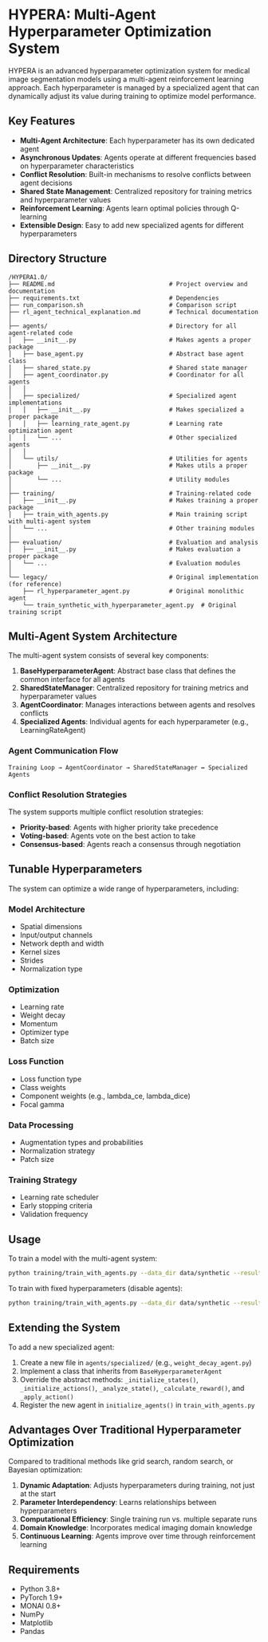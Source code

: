 # HYPERA: Multi-Agent Hyperparameter Optimization System

HYPERA is an advanced hyperparameter optimization system for medical image segmentation models using a multi-agent reinforcement learning approach. Each hyperparameter is managed by a specialized agent that can dynamically adjust its value during training to optimize model performance.

## Key Features

- **Multi-Agent Architecture**: Each hyperparameter has its own dedicated agent
- **Asynchronous Updates**: Agents operate at different frequencies based on hyperparameter characteristics
- **Conflict Resolution**: Built-in mechanisms to resolve conflicts between agent decisions
- **Shared State Management**: Centralized repository for training metrics and hyperparameter values
- **Reinforcement Learning**: Agents learn optimal policies through Q-learning
- **Extensible Design**: Easy to add new specialized agents for different hyperparameters

## Directory Structure

```
/HYPERA1.0/
├── README.md                                # Project overview and documentation
├── requirements.txt                         # Dependencies
├── run_comparison.sh                        # Comparison script
├── rl_agent_technical_explanation.md        # Technical documentation
│
├── agents/                                  # Directory for all agent-related code
│   ├── __init__.py                          # Makes agents a proper package
│   ├── base_agent.py                        # Abstract base agent class
│   ├── shared_state.py                      # Shared state manager
│   ├── agent_coordinator.py                 # Coordinator for all agents
│   │
│   ├── specialized/                         # Specialized agent implementations
│   │   ├── __init__.py                      # Makes specialized a proper package
│   │   ├── learning_rate_agent.py           # Learning rate optimization agent
│   │   └── ...                              # Other specialized agents
│   │
│   └── utils/                               # Utilities for agents
│       ├── __init__.py                      # Makes utils a proper package
│       └── ...                              # Utility modules
│
├── training/                                # Training-related code
│   ├── __init__.py                          # Makes training a proper package
│   ├── train_with_agents.py                 # Main training script with multi-agent system
│   └── ...                                  # Other training modules
│
├── evaluation/                              # Evaluation and analysis
│   ├── __init__.py                          # Makes evaluation a proper package
│   └── ...                                  # Evaluation modules
│
└── legacy/                                  # Original implementation (for reference)
    ├── rl_hyperparameter_agent.py           # Original monolithic agent
    └── train_synthetic_with_hyperparameter_agent.py  # Original training script
```

## Multi-Agent System Architecture

The multi-agent system consists of several key components:

1. **BaseHyperparameterAgent**: Abstract base class that defines the common interface for all agents
2. **SharedStateManager**: Centralized repository for training metrics and hyperparameter values
3. **AgentCoordinator**: Manages interactions between agents and resolves conflicts
4. **Specialized Agents**: Individual agents for each hyperparameter (e.g., LearningRateAgent)

### Agent Communication Flow

```
Training Loop → AgentCoordinator → SharedStateManager ↔ Specialized Agents
```

### Conflict Resolution Strategies

The system supports multiple conflict resolution strategies:

- **Priority-based**: Agents with higher priority take precedence
- **Voting-based**: Agents vote on the best action to take
- **Consensus-based**: Agents reach a consensus through negotiation

## Tunable Hyperparameters

The system can optimize a wide range of hyperparameters, including:

### Model Architecture
- Spatial dimensions
- Input/output channels
- Network depth and width
- Kernel sizes
- Strides
- Normalization type

### Optimization
- Learning rate
- Weight decay
- Momentum
- Optimizer type
- Batch size

### Loss Function
- Loss function type
- Class weights
- Component weights (e.g., lambda_ce, lambda_dice)
- Focal gamma

### Data Processing
- Augmentation types and probabilities
- Normalization strategy
- Patch size

### Training Strategy
- Learning rate scheduler
- Early stopping criteria
- Validation frequency

## Usage

To train a model with the multi-agent system:

```bash
python training/train_with_agents.py --data_dir data/synthetic --results_dir results/multi_agent
```

To train with fixed hyperparameters (disable agents):

```bash
python training/train_with_agents.py --data_dir data/synthetic --results_dir results/baseline --disable_agents
```

## Extending the System

To add a new specialized agent:

1. Create a new file in `agents/specialized/` (e.g., `weight_decay_agent.py`)
2. Implement a class that inherits from `BaseHyperparameterAgent`
3. Override the abstract methods: `_initialize_states()`, `_initialize_actions()`, `_analyze_state()`, `_calculate_reward()`, and `_apply_action()`
4. Register the new agent in `initialize_agents()` in `train_with_agents.py`

## Advantages Over Traditional Hyperparameter Optimization

Compared to traditional methods like grid search, random search, or Bayesian optimization:

1. **Dynamic Adaptation**: Adjusts hyperparameters during training, not just at the start
2. **Parameter Interdependency**: Learns relationships between hyperparameters
3. **Computational Efficiency**: Single training run vs. multiple separate runs
4. **Domain Knowledge**: Incorporates medical imaging domain knowledge
5. **Continuous Learning**: Agents improve over time through reinforcement learning

## Requirements

- Python 3.8+
- PyTorch 1.9+
- MONAI 0.8+
- NumPy
- Matplotlib
- Pandas
